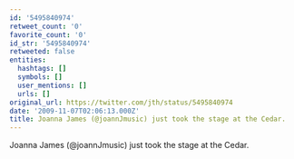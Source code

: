 ```yaml
---
id: '5495840974'
retweet_count: '0'
favorite_count: '0'
id_str: '5495840974'
retweeted: false
entities:
  hashtags: []
  symbols: []
  user_mentions: []
  urls: []
original_url: https://twitter.com/jth/status/5495840974
date: '2009-11-07T02:06:13.000Z'
title: Joanna James (@joannJmusic) just took the stage at the Cedar.
---
```


Joanna James (@joannJmusic) just took the stage at the Cedar.
